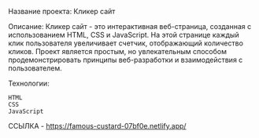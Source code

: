 Название проекта: Кликер сайт

Описание: Кликер сайт - это интерактивная веб-страница, созданная с использованием HTML, CSS и JavaScript. На этой странице каждый клик пользователя увеличивает счетчик, отображающий количество кликов. Проект является простым, но увлекательным способом продемонстрировать принципы веб-разработки и взаимодействия с пользователем.

Технологии:

    HTML
    CSS
    JavaScript

ССЫЛКА - https://famous-custard-07bf0e.netlify.app/
